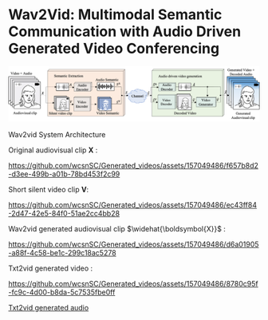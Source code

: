 # Wav2Vid: Multimodal Semantic Communication with Audio Driven Generated Video Conferencing

<!--  ![System Architecture](https://github.com/wcsnSC/Generated_videos/assets/157049486/cca96d72-c06a-4515-8e0c-e629fe059273)
-->

![System Architecture](https://github.com/wcsnSC/Generated_videos/raw/main/img/sys_0705.png)

Wav2vid System Architecture

Original audiovisual clip $\boldsymbol{X}$ :

https://github.com/wcsnSC/Generated_videos/assets/157049486/f657b8d2-d3ee-499b-a01b-78bd453f2c99

<!-- https://github.com/wcsnSC/Generated_videos/raw/main/video/Female18s.mp4
 [![视频示例] ] (https://drive.google.com/file/d/1oDZsgHVsQExHd68MWjisYPRU1BQHP3RX/view?usp=drive_link)
-->



Short silent video clip $\boldsymbol{V}$:

https://github.com/wcsnSC/Generated_videos/assets/157049486/ec43ff84-2d47-42e5-84f0-51ae2cc4bb28

<!-- [Transmitted auido](https://github.com/wcsnSC/Generated_videos/raw/main/audio/Female20s.wav)

```[Transmitted auido](https://s31.aconvert.com/convert/p3r68-cdx67/0ofva-1mz7u.wav)
```
-->

Wav2vid generated audiovisual clip  $\widehat{\boldsymbol{X}}$ :

https://github.com/wcsnSC/Generated_videos/assets/157049486/d6a01905-a88f-4c58-be1c-299c18ac5278

<!-- https://github.com/wcsnSC/Generated_videos/assets/157049486/60fb1863-481b-4806-b89c-03858184b9c6 -->


Txt2vid generated video :

https://github.com/wcsnSC/Generated_videos/assets/157049486/8780c95f-fc9c-4d00-b8da-5c7535fbe0ff


[Txt2vid generated audio](https://s17.aconvert.com/convert/p3r68-cdx67/nvjhj-q1omx.mp3)<br>




